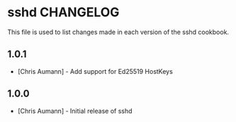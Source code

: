 sshd CHANGELOG
=====================

This file is used to list changes made in each version of the sshd cookbook.

1.0.1
-----

- [Chris Aumann] - Add support for Ed25519 HostKeys

1.0.0
-----

- [Chris Aumann] - Initial release of sshd
